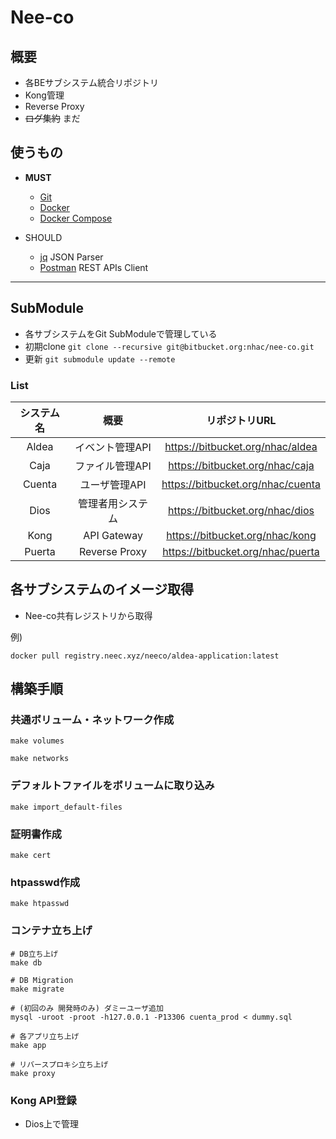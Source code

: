 # Nee-co

## 概要

* 各BEサブシステム統合リポジトリ
* Kong管理
* Reverse Proxy
* ~~ログ集約~~ まだ

## 使うもの
* **MUST**
    + [Git](http://git-scm.com/)
    + [Docker](https://www.docker.com/products/overview/)
    + [Docker Compose](https://docs.docker.com/compose/install/)

* SHOULD
    + [jq](https://stedolan.github.io/jq/download/) JSON Parser
    + [Postman](https://www.getpostman.com/) REST APIs Client

---

## SubModule

* 各サブシステムをGit SubModuleで管理している
* 初期clone `git clone --recursive git@bitbucket.org:nhac/nee-co.git`
* 更新 `git submodule update --remote`

### List

| システム名 |        概要      |          リポジトリURL            |
|:----------:|:----------------:|:---------------------------------:|
|   Aldea    |  イベント管理API | https://bitbucket.org/nhac/aldea  |
|    Caja    |  ファイル管理API | https://bitbucket.org/nhac/caja   |
|   Cuenta   |   ユーザ管理API  | https://bitbucket.org/nhac/cuenta |
|    Dios    | 管理者用システム | https://bitbucket.org/nhac/dios   |
|    Kong    |    API Gateway   | https://bitbucket.org/nhac/kong   |
|   Puerta   |   Reverse Proxy  | https://bitbucket.org/nhac/puerta |

## 各サブシステムのイメージ取得

* Nee-co共有レジストリから取得

例)

```
docker pull registry.neec.xyz/neeco/aldea-application:latest
```

## 構築手順

### 共通ボリューム・ネットワーク作成

```
make volumes

make networks
```

### デフォルトファイルをボリュームに取り込み

```
make import_default-files
```

### 証明書作成

```
make cert
```

### htpasswd作成

```
make htpasswd
```

### コンテナ立ち上げ
```
# DB立ち上げ
make db

# DB Migration
make migrate

# (初回のみ 開発時のみ) ダミーユーザ追加
mysql -uroot -proot -h127.0.0.1 -P13306 cuenta_prod < dummy.sql

# 各アプリ立ち上げ
make app

# リバースプロキシ立ち上げ
make proxy
```

### Kong API登録

* Dios上で管理

